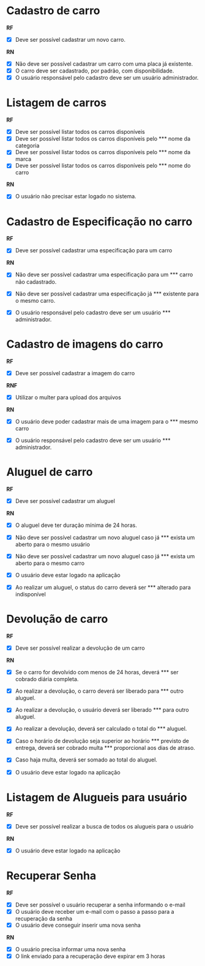 # Cadastro de carro

**RF**
- [x] Deve ser possível cadastrar um novo carro.


**RN**
- [x] Não deve ser possível cadastrar um carro com uma placa já existente.
- [x] O carro deve ser cadastrado, por padrão, com disponibilidade.
- [x] O usuário responsável pelo cadastro deve ser um usuário administrador.

# Listagem de carros

**RF**
- [x] Deve ser possível listar todos os carros disponíveis
- [x] Deve ser possível listar todos os carros disponíveis pelo *** nome da categoria
- [x] Deve ser possível listar todos os carros disponíveis pelo *** nome da marca
- [x] Deve ser possível listar todos os carros disponíveis pelo *** nome do carro

**RN**
- [x] O usuário não precisar estar logado no sistema.


# Cadastro de Especificação no carro

**RF**
- [x] Deve ser possível cadastrar uma especificação para um carro


**RN**
- [x] Não deve ser possível cadastrar uma especificação para um *** carro não cadastrado.
- [x] Não deve ser possível cadastrar uma especificação já *** existente para o mesmo carro.
- [x] O usuário responsável pelo cadastro deve ser um usuário *** administrador.


# Cadastro de imagens do carro

**RF**
- [x] Deve ser possível cadastrar a imagem do carro

**RNF**
- [x] Utilizar o multer para upload dos arquivos

**RN**
- [x] O usuário deve poder cadastrar mais de uma imagem para o *** mesmo carro
- [x] O usuário responsável pelo cadastro deve ser um usuário *** administrador.


# Aluguel de carro

**RF**
- [x] Deve ser possível cadastrar um aluguel


**RN**
- [x] O aluguel deve ter duração mínima de 24 horas.
- [x] Não deve ser possível cadastrar um novo aluguel caso já *** exista um aberto para o mesmo usuário
- [x] Não deve ser possível cadastrar um novo aluguel caso já *** exista um aberto para o mesmo carro
- [x] O usuário deve estar logado na aplicação
- [x] Ao realizar um aluguel, o status do carro deverá ser *** alterado para indisponível


# Devolução de carro

**RF**
- [x] Deve ser possível realizar a devolução de um carro

**RN**
- [x] Se o carro for devolvido com menos de 24 horas, deverá *** ser cobrado diária completa.
- [x] Ao realizar a devolução, o carro deverá ser liberado para *** outro aluguel.
- [x] Ao realizar a devolução, o usuário deverá ser liberado *** para outro aluguel.
- [x] Ao realizar a devolução, deverá ser calculado o total do *** aluguel.
- [x] Caso o horário de devolução seja superior ao horário *** previsto de entrega, deverá ser cobrado multa *** proporcional aos dias de atraso.
- [x] Caso haja multa, deverá ser somado ao total do aluguel.
- [x] O usuário deve estar logado na aplicação


# Listagem de Alugueis para usuário

**RF**
- [x] Deve ser possível realizar a busca de todos os alugueis para o usuário

**RN**
- [x] O usuário deve estar logado na aplicação


# Recuperar Senha

**RF**
- [x] Deve ser possível o usuário recuperar a senha informando o e-mail
- [x] O usuário deve receber um e-mail com o passo a passo para a recuperação da senha
- [x] O usuário deve conseguir inserir uma nova senha

**RN**
- [x] O usuário precisa informar uma nova senha
- [x] O link enviado para a recuperação deve expirar em 3 horas

